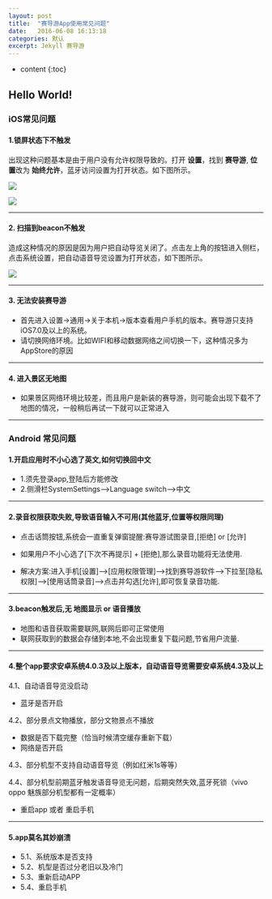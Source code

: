 ```yaml
---
layout: post
title:  "赛导游App使用常见问题"
date:   2016-06-08 16:13:18
categories: 默认
excerpt: Jekyll 赛导游
---
```


* content
{:toc}


## Hello World!

### iOS常见问题


#### 1.锁屏状态下不触发

 出现这种问题基本是由于用户没有允许权限导致的。打开 **设置**，找到 **赛导游**, **位置**改为 **始终允许**，蓝牙访问设置为打开状态。如下图所示。

![](http://zhichu99.github.io/team-blog/static/images/post/sdy_set1.png)

![](http://zhichu99.github.io//team-blog/static/images/post/sdy_set2.png)

------------------------------

#### 2. 扫描到beacon不触发

造成这种情况的原因是因为用户把自动导览关闭了。点击左上角的按钮进入侧栏，点击系统设置，把自动语音导览设置为打开状态，如下图所示。 
 
![](http://zhichu99.github.io/team-blog/static/images/post/sdy_set_autovoice.PNG)

------------------------------

#### 3. 无法安装赛导游

* 首先进入设置->通用->关于本机->版本查看用户手机的版本。赛导游只支持iOS7.0及以上的系统。
* 请切换网络环境。比如WIFI和移动数据网络之间切换一下，这种情况多为AppStore的原因


------------------------------

#### 4. 进入景区无地图

* 如果景区网络环境比较差，而且用户是新装的赛导游，则可能会出现下载不了地图的情况，一般稍后再试一下就可以正常进入

------------------------------


### Android 常见问题

#### 1.开启应用时不小心选了英文,如何切换回中文

* 1.须先登录app,登陆后方能修改
* 2.侧滑栏SystemSettings-->Language switch-->中文


------------------------------


#### 2.录音权限获取失败,导致语音输入不可用(其他蓝牙,位置等权限同理)

* 点击话筒按钮,系统会一直重复弹窗提醒:赛导游试图录音,[拒绝] or [允许] 
* 如果用户不小心选了[下次不再提示] + [拒绝],那么录音功能将无法使用.

* 解决方案:进入手机[设置]-->[应用权限管理]-->找到赛导游软件-->下拉至[隐私权限]-->[使用话筒录音]-->点击并勾选[允许],即可恢复录音功能.


------------------------------


#### 3.beacon触发后,无 地图显示 or 语音播放

* 地图和语音获取需要联网,联网后即可正常使用
* 联网获取到的数据会存储到本地,不会出现重复下载问题,节省用户流量.



------------------------------

#### 4.整个app要求安卓系统4.0.3及以上版本，自动语音导览需要安卓系统4.3及以上

4.1、自动语音导览没启动

* 蓝牙是否开启

 4.2、部分景点文物播放，部分文物景点不播放

* 数据是否下载完整（恰当时候清空缓存重新下载）
* 网络是否开启

 4.3、部分机型不支持自动语音导览（例如红米1s等等）  
 
 4.4、部分机型前期蓝牙触发语音导览无问题，后期突然失效,蓝牙死锁（vivo oppo 魅族部分机型都有一定概率）
 
* 重启app 或者 重启手机


------------------------------



#### 5.app莫名其妙崩溃

* 5.1、系统版本是否支持
* 5.2、机型是否过分老旧以及冷门
* 5.3、重新启动APP
* 5.4、重启手机

